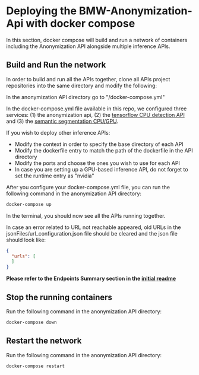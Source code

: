 # Deploying the BMW-Anonymization-Api with docker compose

In this section, docker compose will build and run a network of containers including the Anonymization API alongside multiple inference APIs.

## Build and Run the network

In order to build and run all the APIs together, clone all APIs project repositories into the same directory and modify the following:

In the anonymization API directory go to "/docker-compose.yml"

In the docker-compose.yml file available in this repo, we configured three services: (1) the anonymization api, (2) the [tensorflow CPU detection API](https://github.com/BMW-InnovationLab/BMW-TensorFlow-Inference-API-CPU) and (3) the [semantic segmentation CPU/GPU](https://github.com/BMW-InnovationLab/BMW-Semantic-Segmentation-Inference-API-GPU-CPU).

If you wish to deploy other inference APIs:
- Modify the context in order to specify the base directory of each API
- Modify the dockerfile entry to match the path of the dockerfile in the API directory 
- Modify the ports and choose the ones you wish to use for each API
- In case you are setting up a GPU-based inference API, do not forget to set the runtime entry as "nvidia" 

After you configure your docker-compose.yml file, you can run the following command in the anonymization API directory:

```sh
docker-compose up
```

In the terminal, you should now see all the APIs running together.

In case an error related to URL not reachable appeared, old URLs in the jsonFiles/url_configuration.json file should be cleared and the json file should look like:
```json
{
  "urls": [
  ]
}
```

**Please refer to the Endpoints Summary section in the [initial readme](https://github.com/BMW-InnovationLab/BMW-Anonymization-API/)**

## Stop the running containers

Run the following command in the anonymization API directory:

```sh
docker-compose down
```

## Restart the network

Run the following command in the anonymization API directory:

```sh
docker-compose restart
```
